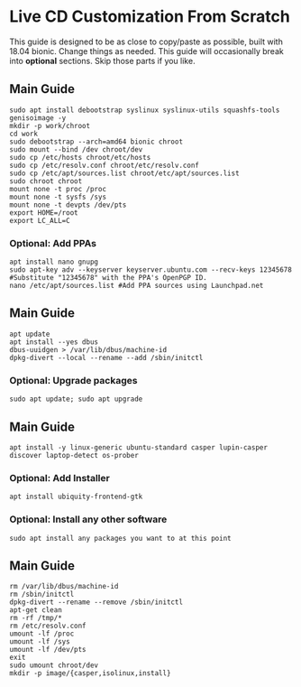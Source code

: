 # Live CD Customization From Scratch
This guide is designed to be as close to copy/paste as possible, built with 18.04 bionic. Change things as needed.
This guide will occasionally break into **optional** sections. Skip those parts if you like.
## Main Guide
```
sudo apt install debootstrap syslinux syslinux-utils squashfs-tools genisoimage -y
mkdir -p work/chroot
cd work
sudo debootstrap --arch=amd64 bionic chroot
sudo mount --bind /dev chroot/dev
sudo cp /etc/hosts chroot/etc/hosts
sudo cp /etc/resolv.conf chroot/etc/resolv.conf
sudo cp /etc/apt/sources.list chroot/etc/apt/sources.list
sudo chroot chroot
mount none -t proc /proc
mount none -t sysfs /sys
mount none -t devpts /dev/pts
export HOME=/root
export LC_ALL=C
```
### Optional: Add PPAs
```
apt install nano gnupg
sudo apt-key adv --keyserver keyserver.ubuntu.com --recv-keys 12345678  #Substitute "12345678" with the PPA's OpenPGP ID.
nano /etc/apt/sources.list #Add PPA sources using Launchpad.net
```
## Main Guide
```
apt update
apt install --yes dbus
dbus-uuidgen > /var/lib/dbus/machine-id
dpkg-divert --local --rename --add /sbin/initctl
```
### Optional: Upgrade packages
`sudo apt update; sudo apt upgrade`
## Main Guide
```
apt install -y linux-generic ubuntu-standard casper lupin-casper discover laptop-detect os-prober
```
### Optional: Add Installer
```
apt install ubiquity-frontend-gtk
```
### Optional: Install any other software
`sudo apt install any packages you want to at this point`
## Main Guide
```
rm /var/lib/dbus/machine-id
rm /sbin/initctl
dpkg-divert --rename --remove /sbin/initctl
apt-get clean
rm -rf /tmp/*
rm /etc/resolv.conf
umount -lf /proc
umount -lf /sys
umount -lf /dev/pts
exit
sudo umount chroot/dev
mkdir -p image/{casper,isolinux,install}
```














